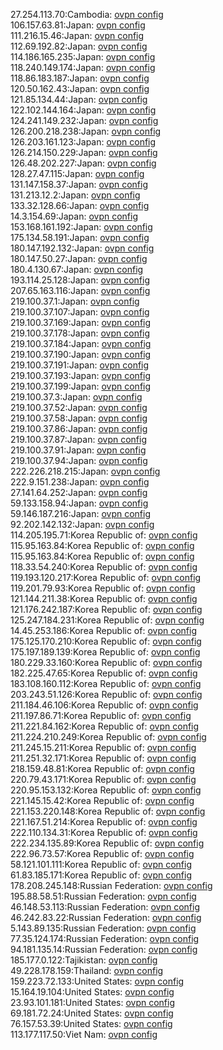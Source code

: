 27.254.113.70:Cambodia: [ovpn config](vpn/27_254_113_70.ovpn)  
106.157.63.81:Japan: [ovpn config](vpn/106_157_63_81.ovpn)  
111.216.15.46:Japan: [ovpn config](vpn/111_216_15_46.ovpn)  
112.69.192.82:Japan: [ovpn config](vpn/112_69_192_82.ovpn)  
114.186.165.235:Japan: [ovpn config](vpn/114_186_165_235.ovpn)  
118.240.149.174:Japan: [ovpn config](vpn/118_240_149_174.ovpn)  
118.86.183.187:Japan: [ovpn config](vpn/118_86_183_187.ovpn)  
120.50.162.43:Japan: [ovpn config](vpn/120_50_162_43.ovpn)  
121.85.134.44:Japan: [ovpn config](vpn/121_85_134_44.ovpn)  
122.102.144.164:Japan: [ovpn config](vpn/122_102_144_164.ovpn)  
124.241.149.232:Japan: [ovpn config](vpn/124_241_149_232.ovpn)  
126.200.218.238:Japan: [ovpn config](vpn/126_200_218_238.ovpn)  
126.203.161.123:Japan: [ovpn config](vpn/126_203_161_123.ovpn)  
126.214.150.229:Japan: [ovpn config](vpn/126_214_150_229.ovpn)  
126.48.202.227:Japan: [ovpn config](vpn/126_48_202_227.ovpn)  
128.27.47.115:Japan: [ovpn config](vpn/128_27_47_115.ovpn)  
131.147.158.37:Japan: [ovpn config](vpn/131_147_158_37.ovpn)  
131.213.12.2:Japan: [ovpn config](vpn/131_213_12_2.ovpn)  
133.32.128.66:Japan: [ovpn config](vpn/133_32_128_66.ovpn)  
14.3.154.69:Japan: [ovpn config](vpn/14_3_154_69.ovpn)  
153.168.161.192:Japan: [ovpn config](vpn/153_168_161_192.ovpn)  
175.134.58.191:Japan: [ovpn config](vpn/175_134_58_191.ovpn)  
180.147.192.132:Japan: [ovpn config](vpn/180_147_192_132.ovpn)  
180.147.50.27:Japan: [ovpn config](vpn/180_147_50_27.ovpn)  
180.4.130.67:Japan: [ovpn config](vpn/180_4_130_67.ovpn)  
193.114.25.128:Japan: [ovpn config](vpn/193_114_25_128.ovpn)  
207.65.163.116:Japan: [ovpn config](vpn/207_65_163_116.ovpn)  
219.100.37.1:Japan: [ovpn config](vpn/219_100_37_1.ovpn)  
219.100.37.107:Japan: [ovpn config](vpn/219_100_37_107.ovpn)  
219.100.37.169:Japan: [ovpn config](vpn/219_100_37_169.ovpn)  
219.100.37.178:Japan: [ovpn config](vpn/219_100_37_178.ovpn)  
219.100.37.184:Japan: [ovpn config](vpn/219_100_37_184.ovpn)  
219.100.37.190:Japan: [ovpn config](vpn/219_100_37_190.ovpn)  
219.100.37.191:Japan: [ovpn config](vpn/219_100_37_191.ovpn)  
219.100.37.193:Japan: [ovpn config](vpn/219_100_37_193.ovpn)  
219.100.37.199:Japan: [ovpn config](vpn/219_100_37_199.ovpn)  
219.100.37.3:Japan: [ovpn config](vpn/219_100_37_3.ovpn)  
219.100.37.52:Japan: [ovpn config](vpn/219_100_37_52.ovpn)  
219.100.37.58:Japan: [ovpn config](vpn/219_100_37_58.ovpn)  
219.100.37.86:Japan: [ovpn config](vpn/219_100_37_86.ovpn)  
219.100.37.87:Japan: [ovpn config](vpn/219_100_37_87.ovpn)  
219.100.37.91:Japan: [ovpn config](vpn/219_100_37_91.ovpn)  
219.100.37.94:Japan: [ovpn config](vpn/219_100_37_94.ovpn)  
222.226.218.215:Japan: [ovpn config](vpn/222_226_218_215.ovpn)  
222.9.151.238:Japan: [ovpn config](vpn/222_9_151_238.ovpn)  
27.141.64.252:Japan: [ovpn config](vpn/27_141_64_252.ovpn)  
59.133.158.94:Japan: [ovpn config](vpn/59_133_158_94.ovpn)  
59.146.187.216:Japan: [ovpn config](vpn/59_146_187_216.ovpn)  
92.202.142.132:Japan: [ovpn config](vpn/92_202_142_132.ovpn)  
114.205.195.71:Korea Republic of: [ovpn config](vpn/114_205_195_71.ovpn)  
115.95.163.84:Korea Republic of: [ovpn config](vpn/115_95_163_84.ovpn)  
115.95.163.84:Korea Republic of: [ovpn config](vpn/115_95_163_84.ovpn)  
118.33.54.240:Korea Republic of: [ovpn config](vpn/118_33_54_240.ovpn)  
119.193.120.217:Korea Republic of: [ovpn config](vpn/119_193_120_217.ovpn)  
119.201.79.93:Korea Republic of: [ovpn config](vpn/119_201_79_93.ovpn)  
121.144.211.38:Korea Republic of: [ovpn config](vpn/121_144_211_38.ovpn)  
121.176.242.187:Korea Republic of: [ovpn config](vpn/121_176_242_187.ovpn)  
125.247.184.231:Korea Republic of: [ovpn config](vpn/125_247_184_231.ovpn)  
14.45.253.186:Korea Republic of: [ovpn config](vpn/14_45_253_186.ovpn)  
175.125.170.210:Korea Republic of: [ovpn config](vpn/175_125_170_210.ovpn)  
175.197.189.139:Korea Republic of: [ovpn config](vpn/175_197_189_139.ovpn)  
180.229.33.160:Korea Republic of: [ovpn config](vpn/180_229_33_160.ovpn)  
182.225.47.65:Korea Republic of: [ovpn config](vpn/182_225_47_65.ovpn)  
183.108.160.112:Korea Republic of: [ovpn config](vpn/183_108_160_112.ovpn)  
203.243.51.126:Korea Republic of: [ovpn config](vpn/203_243_51_126.ovpn)  
211.184.46.106:Korea Republic of: [ovpn config](vpn/211_184_46_106.ovpn)  
211.197.86.71:Korea Republic of: [ovpn config](vpn/211_197_86_71.ovpn)  
211.221.84.162:Korea Republic of: [ovpn config](vpn/211_221_84_162.ovpn)  
211.224.210.249:Korea Republic of: [ovpn config](vpn/211_224_210_249.ovpn)  
211.245.15.211:Korea Republic of: [ovpn config](vpn/211_245_15_211.ovpn)  
211.251.32.171:Korea Republic of: [ovpn config](vpn/211_251_32_171.ovpn)  
218.159.48.81:Korea Republic of: [ovpn config](vpn/218_159_48_81.ovpn)  
220.79.43.171:Korea Republic of: [ovpn config](vpn/220_79_43_171.ovpn)  
220.95.153.132:Korea Republic of: [ovpn config](vpn/220_95_153_132.ovpn)  
221.145.15.42:Korea Republic of: [ovpn config](vpn/221_145_15_42.ovpn)  
221.153.220.148:Korea Republic of: [ovpn config](vpn/221_153_220_148.ovpn)  
221.167.51.214:Korea Republic of: [ovpn config](vpn/221_167_51_214.ovpn)  
222.110.134.31:Korea Republic of: [ovpn config](vpn/222_110_134_31.ovpn)  
222.234.135.89:Korea Republic of: [ovpn config](vpn/222_234_135_89.ovpn)  
222.96.73.57:Korea Republic of: [ovpn config](vpn/222_96_73_57.ovpn)  
58.121.101.111:Korea Republic of: [ovpn config](vpn/58_121_101_111.ovpn)  
61.83.185.171:Korea Republic of: [ovpn config](vpn/61_83_185_171.ovpn)  
178.208.245.148:Russian Federation: [ovpn config](vpn/178_208_245_148.ovpn)  
195.88.58.51:Russian Federation: [ovpn config](vpn/195_88_58_51.ovpn)  
46.148.53.113:Russian Federation: [ovpn config](vpn/46_148_53_113.ovpn)  
46.242.83.22:Russian Federation: [ovpn config](vpn/46_242_83_22.ovpn)  
5.143.89.135:Russian Federation: [ovpn config](vpn/5_143_89_135.ovpn)  
77.35.124.174:Russian Federation: [ovpn config](vpn/77_35_124_174.ovpn)  
94.181.135.14:Russian Federation: [ovpn config](vpn/94_181_135_14.ovpn)  
185.177.0.122:Tajikistan: [ovpn config](vpn/185_177_0_122.ovpn)  
49.228.178.159:Thailand: [ovpn config](vpn/49_228_178_159.ovpn)  
159.223.72.133:United States: [ovpn config](vpn/159_223_72_133.ovpn)  
15.164.19.104:United States: [ovpn config](vpn/15_164_19_104.ovpn)  
23.93.101.181:United States: [ovpn config](vpn/23_93_101_181.ovpn)  
69.181.72.24:United States: [ovpn config](vpn/69_181_72_24.ovpn)  
76.157.53.39:United States: [ovpn config](vpn/76_157_53_39.ovpn)  
113.177.117.50:Viet Nam: [ovpn config](vpn/113_177_117_50.ovpn)  
